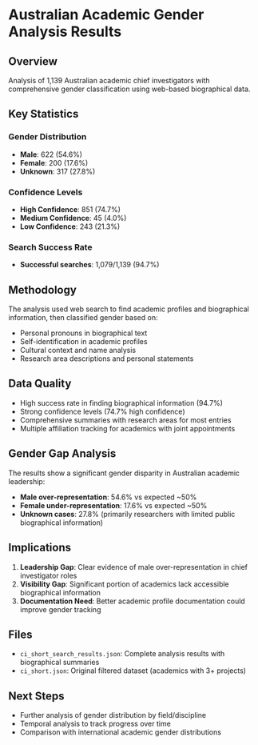 # Australian Academic Gender Analysis Results

## Overview
Analysis of 1,139 Australian academic chief investigators with comprehensive gender classification using web-based biographical data.

## Key Statistics

### Gender Distribution
- **Male**: 622 (54.6%)
- **Female**: 200 (17.6%) 
- **Unknown**: 317 (27.8%)

### Confidence Levels
- **High Confidence**: 851 (74.7%)
- **Medium Confidence**: 45 (4.0%)
- **Low Confidence**: 243 (21.3%)

### Search Success Rate
- **Successful searches**: 1,079/1,139 (94.7%)

## Methodology
The analysis used web search to find academic profiles and biographical information, then classified gender based on:
- Personal pronouns in biographical text
- Self-identification in academic profiles
- Cultural context and name analysis
- Research area descriptions and personal statements

## Data Quality
- High success rate in finding biographical information (94.7%)
- Strong confidence levels (74.7% high confidence)
- Comprehensive summaries with research areas for most entries
- Multiple affiliation tracking for academics with joint appointments

## Gender Gap Analysis
The results show a significant gender disparity in Australian academic leadership:
- **Male over-representation**: 54.6% vs expected ~50%
- **Female under-representation**: 17.6% vs expected ~50%
- **Unknown cases**: 27.8% (primarily researchers with limited public biographical information)

## Implications
1. **Leadership Gap**: Clear evidence of male over-representation in chief investigator roles
2. **Visibility Gap**: Significant portion of academics lack accessible biographical information
3. **Documentation Need**: Better academic profile documentation could improve gender tracking

## Files
- `ci_short_search_results.json`: Complete analysis results with biographical summaries
- `ci_short.json`: Original filtered dataset (academics with 3+ projects)

## Next Steps
- Further analysis of gender distribution by field/discipline
- Temporal analysis to track progress over time
- Comparison with international academic gender distributions
